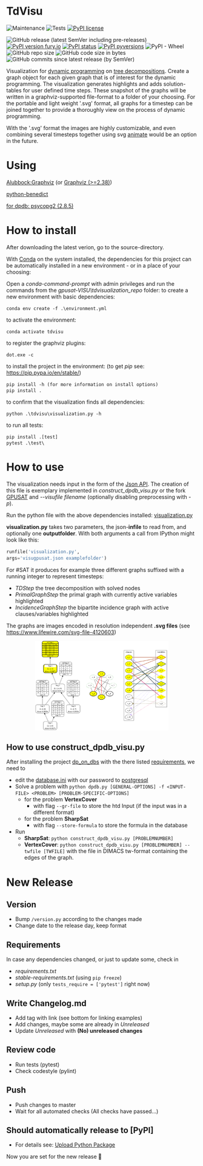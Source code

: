 # TdVisu
![Maintenance](https://img.shields.io/badge/Maintained%3F-yes-green.svg)
![Tests](https://github.com/VaeterchenFrost/tdvisu/workflows/Tests/badge.svg) 
[![PyPI license](https://img.shields.io/pypi/l/tdvisu.svg)](https://pypi.python.org/pypi/tdvisu/)

![GitHub release (latest SemVer including pre-releases)](https://img.shields.io/github/v/release/vaeterchenfrost/tdvisu?include_prereleases)
[![PyPI version fury.io](https://badge.fury.io/py/tdvisu.svg)](https://pypi.python.org/pypi/tdvisu/)
[![PyPI status](https://img.shields.io/pypi/status/tdvisu.svg)](https://pypi.python.org/pypi/tdvisu/)
[![PyPI pyversions](https://img.shields.io/pypi/pyversions/tdvisu.svg)](https://pypi.python.org/pypi/tdvisu/)
![PyPI - Wheel](https://img.shields.io/pypi/wheel/tdvisu)
![GitHub repo size](https://img.shields.io/github/repo-size/VaeterchenFrost/tdvisu)
![GitHub code size in bytes](https://img.shields.io/github/languages/code-size/VaeterchenFrost/tdvisu)
![GitHub commits since latest release (by SemVer)](https://img.shields.io/github/commits-since/VaeterchenFrost/tdvisu/latest)



Visualization for [dynamic programming](https://en.wikipedia.org/wiki/Dynamic_programming) on [tree decompositions](https://en.wikipedia.org/wiki/Tree_decomposition).
Create a graph object for each given graph that is of interest for the dynamic programming.
The visualization generates highlights and adds solution-tables for user defined time steps.
These snapshot of the graphs will be written in a graphviz-supported file-format to a folder of your choosing.
For the portable and light weight '.svg' format, all graphs for a timestep can be joined together to provide a thoroughly view on the process of dynamic programming.

With the '.svg' format the images are highly customizable, and even combining several timesteps together using svg [animate](https://developer.mozilla.org/en-US/docs/Web/SVG/Element/animate) would be an option in the future.


# Using
[Alubbock:Graphviz](https://anaconda.org/alubbock/graphviz) (or [Graphviz (>=2.38)](https://graphviz.gitlab.io/download/))

[python-benedict](https://pypi.org/project/python-benedict/)

[for dpdb: psycopg2 (2.8.5)](https://www.psycopg.org/docs/index.html)

# How to install

After downloading the latest verion, go to the source-directory. 

With [Conda](https://docs.conda.io/en/latest/) on the system installed, the dependencies for this project can be automatically installed in a new environment - or in a place of your choosing:

Open a *conda-command-prompt* with admin privileges and run the commands from the *gpusat-VISU\tdvisualization_repo* folder:
to create a new environment with basic dependencies:
```shell
conda env create -f .\environment.yml
```
to activate the environment:
```shell
conda activate tdvisu
```
to register the graphviz plugins:
```shell
dot.exe -c
```
to install the project in the environment: (to get *pip* see: https://pip.pypa.io/en/stable/)
```shell
pip install -h (for more information on install options)
pip install .
```
to confirm that the visualization finds all dependencies:
```shell
python .\tdvisu\visualization.py -h
```
to run all tests:
```shell
pip install .[test] 
pytest .\test\
```


# How to use

The visualization needs input in the form of the [Json API](https://github.com/VaeterchenFrost/gpusat-VISU/blob/master/JsonAPI_v1.3.md).
The creation of this file is exemplary implemented in *construct_dpdb_visu.py* or the fork [GPUSAT](https://github.com/VaeterchenFrost/GPUSAT) and *--visufile filename* (optionally disabling preprocessing with *-p*).

Run the python file with the above dependencies installed:
[visualization.py](https://github.com/VaeterchenFrost/gpusat-VISU/blob/master/satvisualization_repo/satvisu/visualization.py)

**visualization.py** takes two parameters, the json-**infile** to read from, and optionally one **outputfolder**.
With both arguments a call from IPython might look like this:

```python
runfile('visualization.py', 
args='visugpusat.json examplefolder')
```

For #SAT it produces for example three different graphs suffixed with a running integer to represent timesteps:

+ *TDStep* the tree decomposition with solved nodes
+ *PrimalGraphStep* the primal graph with currently active variables highlighted
+ *IncidenceGraphStep* the bipartite incidence graph with active clauses/variables highlighted

The graphs are images encoded in resolution independent **.svg files** (see https://www.lifewire.com/svg-file-4120603)

<p align="center"><img src="doc/images/combined6DA4.svg" width="70%"/></p>

## How to use construct_dpdb_visu.py
After installing the project [dp_on_dbs](https://github.com/hmarkus/dp_on_dbs) with the there listed [requirements](https://github.com/hmarkus/dp_on_dbs#requirements), we need to
- edit the [database.ini](https://github.com/VaeterchenFrost/tdvisu/blob/master/tdvisu/database.ini) with our password to [postgresql](https://www.postgresql.org/)
- Solve a problem with `python dpdb.py [GENERAL-OPTIONS] -f <INPUT-FILE> <PROBLEM> [PROBLEM-SPECIFIC-OPTIONS]`
  - for the problem **VertexCover** 
    - with flag `--gr-file` to store the htd Input (if the input was in a different format)
  - for the problem **SharpSat**
    - with flag `--store-formula` to store the formula in the database
- Run 
  - **SharpSat**: `python construct_dpdb_visu.py [PROBLEMNUMBER]`
  - **VertexCover**: `python construct_dpdb_visu.py [PROBLEMNUMBER] --twfile [TWFILE]` 
   with the file in DIMACS tw-format containing the edges of the graph.

# New Release

## Version
- Bump `/version.py` according to the changes made
- Change date to the release day, keep format 

## Requirements
In case any dependencies changed, or just to update some, check in
- *requirements.txt*
- *stable-requirements.txt* (using `pip freeze`)
- *setup.py* (only `tests_require = ['pytest']` right now)

## Write Changelog.md
- Add tag with link (see bottom for linking examples)
- Add changes, maybe some are already in *Unreleased*
- Update *Unreleased* with **(No) unreleased changes**

## Review code
- Run tests (pytest)
- Check codestyle (pylint)

## Push
- Push changes to master
- Wait for all automated checks (All checks have passed...)

## Should automatically release to [PyPI]
- For details see: [Upload Python Package](https://github.com/VaeterchenFrost/tdvisu/blob/master/.github/workflows/python-app.yml)

Now you are set for the new release :tada:
